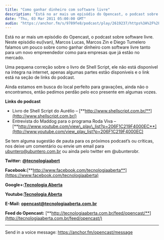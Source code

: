 ```yaml
---
title: "Como ganhar dinheiro com software livre"
description: "Está no ar mais um episódio do Opencast, o podcast sobre software livre. Neste episódio eu(Ivan), Marcos Lucas, Marcos Zin e Diego Tumelero falamos um..."
date: "Thu, 03 Mar 2011 05:00:00 GMT"
audio: "https://anchor.fm/s/9789fe8/podcast/play/2619237/https%3A%2F%2Fd3ctxlq1ktw2nl.cloudfront.net%2Fproduction%2F2019-2-12%2F11178834-16000-1-cddc6791d5ae4.mp3"
---
```


Está no ar mais um episódio do Opencast, o podcast sobre software livre. Neste episódio eu(Ivan), Marcos Lucas, Marcos Zin e Diego Tumelero falamos um pouco sobre como ganhar dinheiro com software livre tanto para um novo empreendedor como para empresas que já estão no mercado.


Uma pequena correção sobre o livro de Shell Script, ele não está disponível na íntegra na internet, apenas algumas partes estão disponíveis e o link está na seção de links do podcast.


Ainda estamos em busca do local perfeito para gravações, ainda não o encontramos, então pedimos perdão pelo eco presente em algumas vozes.


**Links do podcast**


* Livro de Shell Script do Aurélio – [**http://www.shellscript.com.br/**](http://www.shellscript.com.br/)
* Entrevista do Maddog para o programa Roda Viva – [**http://www.youtube.com/view\_play\_list?p=206F1C219F4000EC**](http://www.youtube.com/view_play_list?p=206F1C219F4000EC)


Se tem alguma sugestão de pauta para os próximos podcast’s ou críticas, nos deixe um comentário ou envie um email para ubuntero@ubuntero.com.br ou ainda pelo twitter em @ubunterobr.


**Twitter:** [**@tecnologiaabert**](http://twitter.com/tecnologiaabert)


**Facebook:**[**http://www.facebook.com/tecnologiaaberta**](https://www.facebook.com/tecnologiaaberta)


**Google+:**[**Tecnologia Aberta**](https://plus.google.com/u/0/b/114491525240353631044/114491525240353631044/about)


**Youtube:**[**Tecnologia Aberta**](http://youtube.com/tecnologiaaberta)


**E-Mail:** [**opencast@tecnologiaaberta.com.br**](mailto:opencast@tecnologiaaberta.com.br)


**Feed do Opencast:** [**http://tecnologiaaberta.com.br/feed/opencast/**](http://tecnologiaaberta.com.br/feed/opencast/)



--- 

Send in a voice message: https://anchor.fm/opencast/message